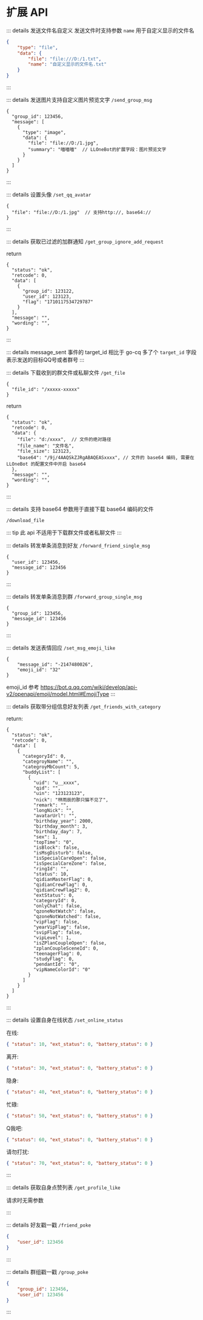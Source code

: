 # 扩展 API

::: details 发送文件名自定义
发送文件时支持参数 `name` 用于自定义显示的文件名
```json
{
    "type": "file",
    "data": {
        "file": "file:///D:/1.txt",
        "name": "自定义显示的文件名.txt"
    }
}
```
:::

::: details 发送图片支持自定义图片预览文字
`/send_group_msg`

```json5
{
  "group_id": 123456,
  "message": [
    {
      "type": "image",
      "data": {
        "file": "file://D:/1.jpg",
        "summary": "喵喵喵"  // LLOneBot的扩展字段：图片预览文字
      }
    }
  ]
}
```
:::

::: details 设置头像 `/set_qq_avatar`
```json5
{
  "file": "file://D:/1.jpg"  // 支持http://, base64://
}
```
:::

::: details 获取已过滤的加群通知 `/get_group_ignore_add_request`

return

```json5
{
  "status": "ok",
  "retcode": 0,
  "data": [
    {
      "group_id": 123122,
      "user_id": 123123,
      "flag": "1710117534729787"
    }
  ],
  "message": "",
  "wording": "",
}
```
:::

::: details message_sent 事件的 target_id
相比于 go-cq 多了个 `target_id` 字段表示发送的目标QQ号或者群号
:::

::: details 下载收到的群文件或私聊文件 `/get_file`

```json5
{
  "file_id": "/xxxxx-xxxxx"
}
```

return

```json5
{
  "status": "ok",
  "retcode": 0,
  "data": {
    "file": "d:/xxxx",  // 文件的绝对路径
    "file_name": "文件名",
    "file_size": 123123,
    "base64": "/9j/4AAQSkZJRgABAQEASxxxx", // 文件的 base64 编码, 需要在 LLOneBot 的配置文件中开启 base64
  },
  "message": "",
  "wording": "",
}
```
:::

::: details 支持 base64 参数用于直接下载 base64 编码的文件

`/download_file`

::: tip 此 api 不适用于下载群文件或者私聊文件
:::

::: details 转发单条消息到好友 `/forward_friend_single_msg`
    
```json5
{
  "user_id": 123456,
  "message_id": 123456
}
```
:::


::: details 转发单条消息到群 `/forward_group_single_msg`

```json5
{
  "group_id": 123456,
  "message_id": 123456
}
```
:::

::: details 发送表情回应 `/set_msg_emoji_like`
```json5
{
    "message_id": "-2147480026",
    "emoji_id": "32"
}
```
emoji_id 参考 <https://bot.q.qq.com/wiki/develop/api-v2/openapi/emoji/model.html#EmojiType>
:::

::: details 获取带分组信息好友列表 `/get_friends_with_category`

return:
```json5
{
  "status": "ok",
  "retcode": 0,
  "data": [
    {
      "categoryId": 0,
      "categroyName": "",
      "categroyMbCount": 5,
      "buddyList": [
        {
          "uid": "u__xxxx",
          "qid": "",
          "uin": "123123123",
          "nick": "林雨辰的那只猫不见了",
          "remark": "",
          "longNick": "",
          "avatarUrl": "",
          "birthday_year": 2000,
          "birthday_month": 3,
          "birthday_day": 7,
          "sex": 1,
          "topTime": "0",
          "isBlock": false,
          "isMsgDisturb": false,
          "isSpecialCareOpen": false,
          "isSpecialCareZone": false,
          "ringId": "",
          "status": 10,
          "qidianMasterFlag": 0,
          "qidianCrewFlag": 0,
          "qidianCrewFlag2": 0,
          "extStatus": 0,
          "categoryId": 0,
          "onlyChat": false,
          "qzoneNotWatch": false,
          "qzoneNotWatched": false,
          "vipFlag": false,
          "yearVipFlag": false,
          "svipFlag": false,
          "vipLevel": 1,
          "isZPlanCoupleOpen": false,
          "zplanCoupleSceneId": 0,
          "teenagerFlag": 0,
          "studyFlag": 0,
          "pendantId": "0",
          "vipNameColorId": "0"
        }
      ]
    }
  ]
}
```
:::

::: details 设置自身在线状态 `/set_online_status`

在线:
```json
{ "status": 10, "ext_status": 0, "battery_status": 0 }
```
离开:
```json
{ "status": 30, "ext_status": 0, "battery_status": 0 }
```
隐身:
```json
{ "status": 40, "ext_status": 0, "battery_status": 0 }
```
忙碌:
```json
{ "status": 50, "ext_status": 0, "battery_status": 0 }
```
Q我吧:
```json
{ "status": 60, "ext_status": 0, "battery_status": 0 }
```
请勿打扰:
```json
{ "status": 70, "ext_status": 0, "battery_status": 0 }
```
:::

::: details 获取自身点赞列表 `/get_profile_like`

请求时无需参数

:::

::: details 好友戳一戳 `/friend_poke`

```json
{
    "user_id": 123456
}
```

:::

::: details 群组戳一戳 `/group_poke`

```json
{
    "group_id": 123456,
    "user_id": 123456
}
```

:::
